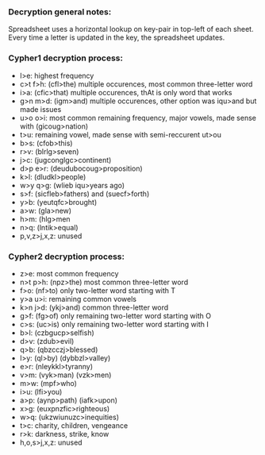 ### Decryption general notes:
Spreadsheet uses a horizontal lookup on key-pair in top-left of each sheet. Every time a letter is updated in the key, the spreadsheet updates.

### Cypher1 decryption process:
* l>e: highest frequency
* c>t f>h: (cfl>the) multiple occurences, most common three-letter word
* i>a: (cfic>that) multiple occurences, thAt is only word that works
* g>n m>d: (igm>and) multiple occurences, other option was iqu>and but made issues
* u>o o>i: most common remaining frequency, major vowels, made sense with (gicoug>nation)
* t>u: remaining vowel, made sense with semi-reccurent ut>ou
* b>s: (cfob>this)
* r>v: (blrlg>seven)
* j>c: (jugconglgc>continent)
* d>p e>r: (deudubocoug>proposition)
* k>l: (dludkl>people)
* w>y q>g: (wlieb iqu>years ago)
* s>f: (sicfleb>fathers) and (suecf>forth)
* y>b: (yeutqfc>brought)
* a>w: (gla>new)
* h>m: (hlg>men
* n>q: (lntik>equal)
* p,v,z>j,x,z: unused


### Cypher2 decryption process:
* z>e: most common frequency
* n>t p>h: (npz>the) most common three-letter word
* f>o: (nf>to) only two-letter word starting with T
* y>a u>i: remaining common vowels
* k>n j>d: (ykj>and) common three-letter word
* g>f: (fg>of) only remaining two-letter word starting with O
* c>s: (uc>is) only remaining two-letter word starting with I
* b>l: (czbgucp>selfish)
* d>v: (zdub>evil)
* q>b: (qbzcczj>blessed)
* l>y: (ql>by) (dybbzl>valley)
* e>r: (nleykkl>tyranny)
* v>m: (vyk>man) (vzk>men)
* m>w: (mpf>who)
* i>u: (lfi>you)
* a>p: (aynp>path) (iafk>upon)
* x>g: (euxpnzfic>righteous)
* w>q: (ukzwiunuzc>inequities)
* t>c: charity, children, vengeance
* r>k: darkness, strike, know
* h,o,s>j,x,z: unused